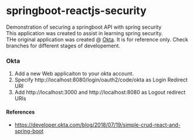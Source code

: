 # springboot-reactjs-security
Demonstration of securing a springboot API with spring security  
This application was created to assist in learning spring security.  
THe original application was created @ [Okta](https://developer.okta.com/blog/2018/07/19/simple-crud-react-and-spring-boot). It is for reference only. 
Check branches for different stages of developement.  

### Okta  
1) Add a new Web applicaiton to your okta account.
2) Specify http://localhost:8080/login/oauth2/code/okta as Login Redirect URI
3) Add http://localhost:3000 and http://localhost:8080 as Logout redirect URIs

#### References  
* https://developer.okta.com/blog/2018/07/19/simple-crud-react-and-spring-boot  
